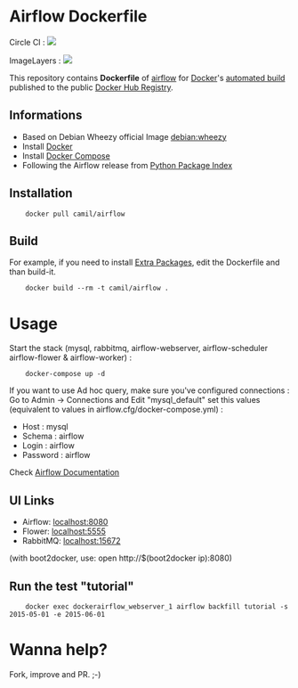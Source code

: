 # Airflow Dockerfile
Circle CI : [![](https://circleci.com/gh/camilb/docker-airflow.svg?style=svg)](https://circleci.com/gh/camilb/docker-airflow)

ImageLayers : [![](https://badge.imagelayers.io/camil/airflow:latest.svg)](https://imagelayers.io/?images=camil/airflow:latest)

This repository contains **Dockerfile** of [airflow](https://github.com/airbnb/airflow) for [Docker](https://www.docker.com/)'s [automated build](https://registry.hub.docker.com/u/camil/airflow/) published to the public [Docker Hub Registry](https://registry.hub.docker.com/).

## Informations

* Based on Debian Wheezy official Image [debian:wheezy](https://registry.hub.docker.com/_/debian/)
* Install [Docker](https://www.docker.com/)
* Install [Docker Compose](https://docs.docker.com/compose/install/)
* Following the Airflow release from [Python Package Index](https://pypi.python.org/pypi/airflow)

## Installation

        docker pull camil/airflow

## Build

For example, if you need to install [Extra Packages](http://pythonhosted.org/airflow/installation.html#extra-package), edit the Dockerfile and than build-it.

        docker build --rm -t camil/airflow .

# Usage

Start the stack (mysql, rabbitmq, airflow-webserver, airflow-scheduler airflow-flower & airflow-worker) :

        docker-compose up -d

If you want to use Ad hoc query, make sure you've configured connections :
Go to Admin -> Connections and Edit "mysql_default" set this values (equivalent to values in airflow.cfg/docker-compose.yml) :
- Host : mysql
- Schema : airflow
- Login : airflow
- Password : airflow

Check [Airflow Documentation](http://pythonhosted.org/airflow/)

## UI Links

- Airflow: [localhost:8080](http://localhost:8080/)
- Flower: [localhost:5555](http://localhost:5555/)
- RabbitMQ: [localhost:15672](http://localhost:15672/)

(with boot2docker, use: open http://$(boot2docker ip):8080)


## Run the test "tutorial"

        docker exec dockerairflow_webserver_1 airflow backfill tutorial -s 2015-05-01 -e 2015-06-01

# Wanna help?

Fork, improve and PR. ;-)
